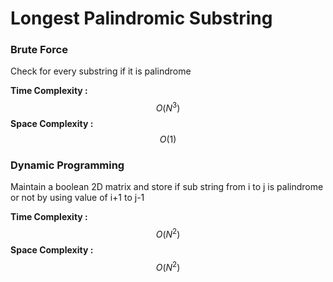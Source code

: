# Longest Palindromic Substring

### Brute Force

Check for every substring if it is palindrome

**Time Complexity :** $$O(N^3)$$
**Space Complexity :** $$O(1)$$


### Dynamic Programming

Maintain a boolean 2D matrix and store if sub string from i to j is palindrome or not by using value of i+1 to j-1

**Time Complexity :** $$O(N^2)$$
**Space Complexity :** $$O(N^2)$$
